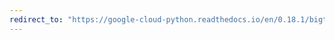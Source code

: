 ```yaml
---
redirect_to: "https://google-cloud-python.readthedocs.io/en/0.18.1/bigtable-column-family.html"
---
```

